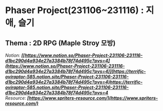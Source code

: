 # Phaser Project(231106~231116) : 지애, 슬기
## Thema : 2D RPG (Maple Stroy 모방)

*Notion: **[[https://www.notion.so/Phaser-Project-231106-231116-d1bc290d4a934e27a3384b78f74d495c?pvs=4](https://www.notion.so/Phaser-Project-231106-231116-d1bc290d4a934e27a3384b78f74d495c?pvs=4)](https://terrific-oviraptor-585.notion.site/Phaser-Project-231106-231116-d1bc290d4a934e27a3384b78f74d495c?pvs=4)https://terrific-oviraptor-585.notion.site/Phaser-Project-231106-231116-d1bc290d4a934e27a3384b78f74d495c?pvs=4***  
*Resource: **[https://www.spriters-resource.com/](https://www.spriters-resource.com/)***
